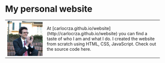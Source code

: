 # My personal website

<table border="0">
<tr><td><img src="./files/read_me.JPG"></td><td>At [carlocrza.github.io/website](http://carlocrza.github.io/website) you can find a taste of who I am and what I do. I created the website from scratch using HTML, CSS, JavaScript. Check out the source code here.</td></tr>
</table>